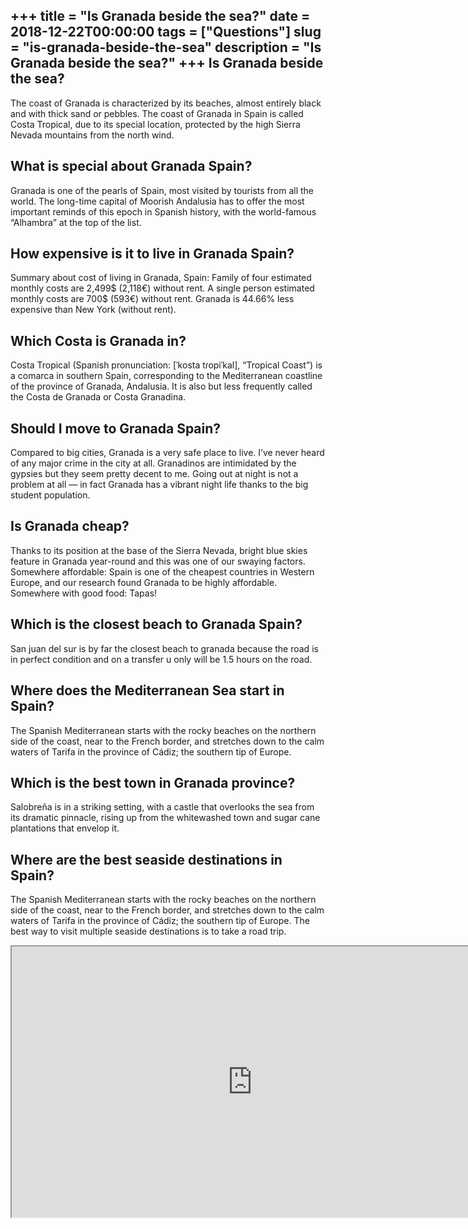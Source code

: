 +++
title = "Is Granada beside the sea?"
date = 2018-12-22T00:00:00
tags = ["Questions"]
slug = "is-granada-beside-the-sea"
description = "Is Granada beside the sea?"
+++
Is Granada beside the sea?
--------------------------

The coast of Granada is characterized by its beaches, almost entirely black and with thick sand or pebbles. The coast of Granada in Spain is called Costa Tropical, due to its special location, protected by the high Sierra Nevada mountains from the north wind.

What is special about Granada Spain?
------------------------------------

Granada is one of the pearls of Spain, most visited by tourists from all the world. The long-time capital of Moorish Andalusia has to offer the most important reminds of this epoch in Spanish history, with the world-famous “Alhambra” at the top of the list.

How expensive is it to live in Granada Spain?
---------------------------------------------

Summary about cost of living in Granada, Spain: Family of four estimated monthly costs are 2,499$ (2,118€) without rent. A single person estimated monthly costs are 700$ (593€) without rent. Granada is 44.66% less expensive than New York (without rent).

Which Costa is Granada in?
--------------------------

Costa Tropical (Spanish pronunciation: \[ˈkosta tɾopiˈkal\], “Tropical Coast”) is a comarca in southern Spain, corresponding to the Mediterranean coastline of the province of Granada, Andalusia. It is also but less frequently called the Costa de Granada or Costa Granadina.

Should I move to Granada Spain?
-------------------------------

Compared to big cities, Granada is a very safe place to live. I’ve never heard of any major crime in the city at all. Granadinos are intimidated by the gypsies but they seem pretty decent to me. Going out at night is not a problem at all — in fact Granada has a vibrant night life thanks to the big student population.

Is Granada cheap?
-----------------

Thanks to its position at the base of the Sierra Nevada, bright blue skies feature in Granada year-round and this was one of our swaying factors. Somewhere affordable: Spain is one of the cheapest countries in Western Europe, and our research found Granada to be highly affordable. Somewhere with good food: Tapas!

Which is the closest beach to Granada Spain?
--------------------------------------------

San juan del sur is by far the closest beach to granada because the road is in perfect condition and on a transfer u only will be 1.5 hours on the road.

Where does the Mediterranean Sea start in Spain?
------------------------------------------------

The Spanish Mediterranean starts with the rocky beaches on the northern side of the coast, near to the French border, and stretches down to the calm waters of Tarifa in the province of Cádiz; the southern tip of Europe.

Which is the best town in Granada province?
-------------------------------------------

Salobreña is in a striking setting, with a castle that overlooks the sea from its dramatic pinnacle, rising up from the whitewashed town and sugar cane plantations that envelop it.

Where are the best seaside destinations in Spain?
-------------------------------------------------

The Spanish Mediterranean starts with the rocky beaches on the northern side of the coast, near to the French border, and stretches down to the calm waters of Tarifa in the province of Cádiz; the southern tip of Europe. The best way to visit multiple seaside destinations is to take a road trip.

<iframe allow="accelerometer; autoplay; clipboard-write; encrypted-media; gyroscope; picture-in-picture" allowfullscreen="" class="__youtube_prefs__  epyt-is-override  no-lazyload" data-no-lazy="1" data-origheight="433" data-origwidth="770" data-skipgform_ajax_framebjll="" height="433" id="_ytid_65316" loading="lazy" src="https://www.youtube.com/embed/PRN6nbDGKVY?enablejsapi=1&autoplay=0&cc_load_policy=0&cc_lang_pref=&iv_load_policy=1&loop=0&modestbranding=0&rel=1&fs=1&playsinline=0&autohide=2&theme=dark&color=red&controls=1&" title="YouTube player" width="770"></iframe>